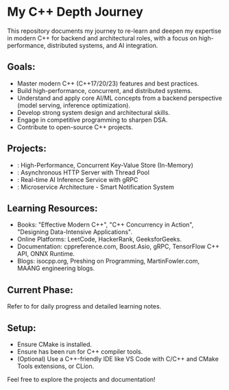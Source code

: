 # My C++ Depth Journey

This repository documents my journey to re-learn and deepen my expertise in modern C++ for backend and architectural roles, with a focus on high-performance, distributed systems, and AI integration.

## Goals:
- Master modern C++ (C++17/20/23) features and best practices.
- Build high-performance, concurrent, and distributed systems.
- Understand and apply core AI/ML concepts from a backend perspective (model serving, inference optimization).
- Develop strong system design and architectural skills.
- Engage in competitive programming to sharpen DSA.
- Contribute to open-source C++ projects.

## Projects:
- : High-Performance, Concurrent Key-Value Store (In-Memory)
- : Asynchronous HTTP Server with Thread Pool
- : Real-time AI Inference Service with gRPC
- : Microservice Architecture - Smart Notification System

## Learning Resources:
- Books: "Effective Modern C++", "C++ Concurrency in Action", "Designing Data-Intensive Applications".
- Online Platforms: LeetCode, HackerRank, GeeksforGeeks.
- Documentation: cppreference.com, Boost.Asio, gRPC, TensorFlow C++ API, ONNX Runtime.
- Blogs: isocpp.org, Preshing on Programming, MartinFowler.com, MAANG engineering blogs.

## Current Phase:
Refer to  for daily progress and detailed learning notes.

## Setup:
- Ensure CMake is installed.
- Ensure  has been run for C++ compiler tools.
- (Optional) Use a C++-friendly IDE like VS Code with C/C++ and CMake Tools extensions, or CLion.

Feel free to explore the projects and documentation!
